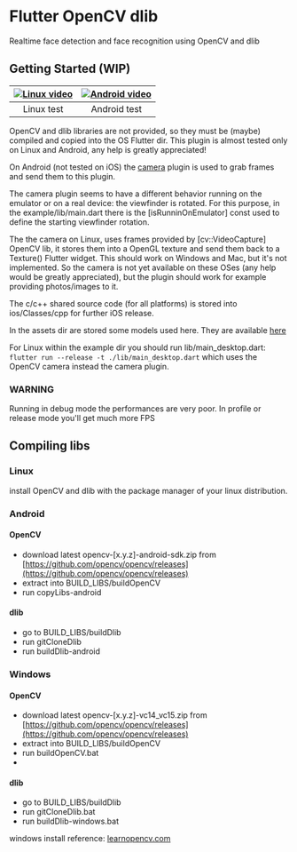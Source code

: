 # Flutter OpenCV dlib

Realtime face detection and face recognition using OpenCV and dlib

## Getting Started (WIP)

|[![Linux video](https://img.youtube.com/vi/lSMhvdDgARk/mqdefault.jpg)](https://youtu.be/lSMhvdDgARk)|[![Android video](https://img.youtube.com/vi/bsY_zsEMs7s/mqdefault.jpg)](https://youtu.be/bsY_zsEMs7s)|
|:--:|:--:|
| Linux test| Android test|

OpenCV and dlib libraries are not provided, so they must be (maybe) compiled and copied into the OS Flutter dir.
This plugin is almost tested only on Linux and Android, any help is greatly appreciated!

On Android (not tested on iOS) the [camera](https://pub.dev/packages/camera) plugin is used to grab frames and send them to this plugin.

The camera plugin seems to have a different behavior running on the emulator or on a real device: the
viewfinder is rotated. For this purpose, in the example/lib/main.dart there is the [isRunninOnEmulator] const used to define the starting viewfinder rotation.

The the camera on Linux, uses frames provided by [cv::VideoCapture] OpenCV lib, it stores them into a OpenGL texture and send them back to a Texture() Flutter widget.
This should work on Windows and Mac, but it's not implemented. So the camera is not yet available on these OSes (any help would be greatly appreciated), but the plugin should work for example providing photos/images to it.

The c/c++ shared source code (for all platforms) is stored into ios/Classes/cpp for further iOS release.

In the assets dir are stored some models used here. They are available [here](https://github.com/davisking/dlib-models)

For Linux within the example dir you should run lib/main_desktop.dart: 
```flutter run --release -t ./lib/main_desktop.dart```
which uses the OpenCV camera instead the camera plugin.

### WARNING

Running in debug mode the performances are very poor. In profile or release mode you'll get much more FPS

## Compiling libs

### Linux
install OpenCV and dlib with the package manager of your linux distribution.

### Android
#### OpenCV
- download latest opencv-[x.y.z]-android-sdk.zip from [https://github.com/opencv/opencv/releases](https://github.com/opencv/opencv/releases)
- extract into BUILD_LIBS/buildOpenCV
- run copyLibs-android

#### dlib
- go to BUILD_LIBS/buildDlib
- run gitCloneDlib
- run buildDlib-android

### Windows
#### OpenCV
- download latest opencv-[x.y.z]-vc14_vc15.zip from [https://github.com/opencv/opencv/releases](https://github.com/opencv/opencv/releases)
- extract into BUILD_LIBS/buildOpenCV
- run buildOpenCV.bat
- 
#### dlib
- go to BUILD_LIBS/buildDlib
- run gitCloneDlib.bat
- run buildDlib-windows.bat


windows install reference: [learnopencv.com](https://learnopencv.com/install-dlib-on-windows/)
